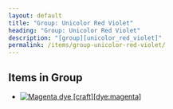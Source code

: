 ```yaml
---
layout: default
title: "Group: Unicolor Red Violet"
heading: "Group: Unicolor Red Violet"
description: "[group][unicolor_red_violet]"
permalink: /items/group-unicolor-red-violet/
---
```



## Items in Group

<ul class="list-items clearfix">
    <li><a href="{{site.baseurl}}/items/dye-magenta/"><img src="{{site.baseurl}}/assets/img/items/textures/dye_magenta.png" data-toggle="tooltip" title="Magenta dye [craft][dye:magenta]"></a></li>
</ul>
